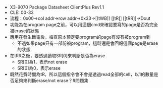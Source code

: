 - X3-9070 Package Datasheet ClientPlus Rev1.1
- CLE: 00-33
- 流程：0x00->col addr->row addr->0x33->[[tWB]] [[tR]] [[tRR]]->Dout
- 功能為在program page之前，可以用這個cmd來確認要寫的page是否為完全被erase的狀態
- 應用在發生斷電後，檢查原本預定要program的page有沒有被program到
	- 不過如果page只有一部份被program，這時還是會回報這個page是erase的狀態
- 在tRR之後，要透過讀取SR[0]來判斷是否為erase
	- SR[0]為1，表示not erase
	- SR[0]為0，表示erase
- 既然花費時間為tR，所以這個指令會不會是透過read全部的cell，以1的數量是否足夠來判斷erase/not erase？#問題集